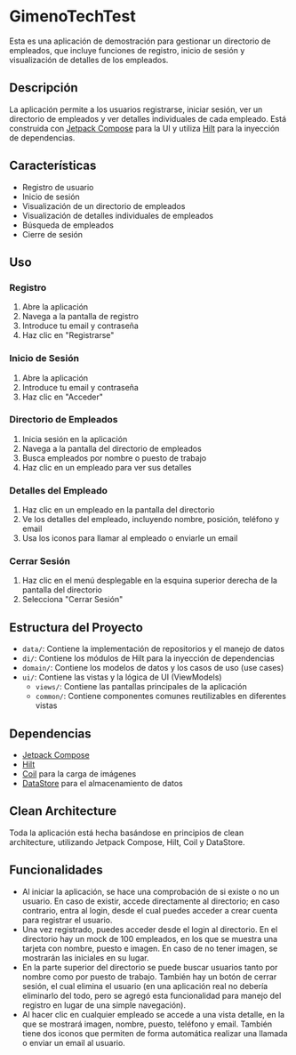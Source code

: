 # GimenoTechTest

Esta es una aplicación de demostración para gestionar un directorio de empleados, que incluye funciones de registro, inicio de sesión y visualización de detalles de los empleados.

## Descripción

La aplicación permite a los usuarios registrarse, iniciar sesión, ver un directorio de empleados y ver detalles individuales de cada empleado. Está construida con [Jetpack Compose](https://developer.android.com/jetpack/compose) para la UI y utiliza [Hilt](https://dagger.dev/hilt/) para la inyección de dependencias.

## Características

- Registro de usuario
- Inicio de sesión
- Visualización de un directorio de empleados
- Visualización de detalles individuales de empleados
- Búsqueda de empleados
- Cierre de sesión

## Uso

### Registro

1. Abre la aplicación
2. Navega a la pantalla de registro
3. Introduce tu email y contraseña
4. Haz clic en "Registrarse"

### Inicio de Sesión

1. Abre la aplicación
2. Introduce tu email y contraseña
3. Haz clic en "Acceder"

### Directorio de Empleados

1. Inicia sesión en la aplicación
2. Navega a la pantalla del directorio de empleados
3. Busca empleados por nombre o puesto de trabajo
4. Haz clic en un empleado para ver sus detalles

### Detalles del Empleado

1. Haz clic en un empleado en la pantalla del directorio
2. Ve los detalles del empleado, incluyendo nombre, posición, teléfono y email
3. Usa los iconos para llamar al empleado o enviarle un email

### Cerrar Sesión

1. Haz clic en el menú desplegable en la esquina superior derecha de la pantalla del directorio
2. Selecciona "Cerrar Sesión"

## Estructura del Proyecto

- `data/`: Contiene la implementación de repositorios y el manejo de datos
- `di/`: Contiene los módulos de Hilt para la inyección de dependencias
- `domain/`: Contiene los modelos de datos y los casos de uso (use cases)
- `ui/`: Contiene las vistas y la lógica de UI (ViewModels)
  - `views/`: Contiene las pantallas principales de la aplicación
  - `common/`: Contiene componentes comunes reutilizables en diferentes vistas

## Dependencias

- [Jetpack Compose](https://developer.android.com/jetpack/compose)
- [Hilt](https://dagger.dev/hilt/)
- [Coil](https://coil-kt.github.io/coil/) para la carga de imágenes
- [DataStore](https://developer.android.com/topic/libraries/architecture/datastore) para el almacenamiento de datos

## Clean Architecture

Toda la aplicación está hecha basándose en principios de clean architecture, utilizando Jetpack Compose, Hilt, Coil y DataStore.

## Funcionalidades

- Al iniciar la aplicación, se hace una comprobación de si existe o no un usuario. En caso de existir, accede directamente al directorio; en caso contrario, entra al login, desde el cual puedes acceder a crear cuenta para registrar el usuario.
- Una vez registrado, puedes acceder desde el login al directorio. En el directorio hay un mock de 100 empleados, en los que se muestra una tarjeta con nombre, puesto e imagen. En caso de no tener imagen, se mostrarán las iniciales en su lugar.
- En la parte superior del directorio se puede buscar usuarios tanto por nombre como por puesto de trabajo. También hay un botón de cerrar sesión, el cual elimina el usuario (en una aplicación real no debería eliminarlo del todo, pero se agregó esta funcionalidad para manejo del registro en lugar de una simple navegación).
- Al hacer clic en cualquier empleado se accede a una vista detalle, en la que se mostrará imagen, nombre, puesto, teléfono y email. También tiene dos iconos que permiten de forma automática realizar una llamada o enviar un email al usuario.
